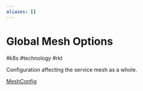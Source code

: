 ```yaml
---
aliases: []
---
```

# Global Mesh Options
#k8s #technology  #rkt 

Configuration affecting the service mesh as a whole.

[MeshConfig](https://istio.io/latest/docs/reference/config/istio.mesh.v1alpha1/#MeshConfig)
